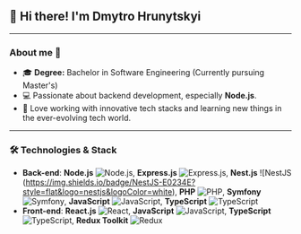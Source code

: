 ## 👋 Hi there! I'm Dmytro Hrunytskyi

---

### About me 👀

- 🎓 **Degree:** Bachelor in Software Engineering (Currently pursuing Master's)
- 💻 Passionate about backend development, especially **Node.js**.
- 🙂 Love working with innovative tech stacks and learning new things in the ever-evolving tech world.

---

### 🛠️ Technologies & Stack

- **Back-end**: **Node.js** ![Node.js](https://img.shields.io/badge/Node.js-339933?style=flat&logo=node.js&logoColor=white), **Express.js** ![Express.js](https://img.shields.io/badge/Express.js-000000?style=flat&logo=express&logoColor=white), **Nest.js** ![NestJS (https://img.shields.io/badge/NestJS-E0234E?style=flat&logo=nestjs&logoColor=white), **PHP** ![PHP](https://img.shields.io/badge/PHP-777BB4?style=flat&logo=php&logoColor=white), **Symfony**  ![Symfony](https://img.shields.io/badge/Symfony-000000?style=flat&logo=symfony&logoColor=white), **JavaScript** ![JavaScript](https://img.shields.io/badge/JavaScript-F7DF1E?style=flat&logo=javascript&logoColor=black), **TypeScript** ![TypeScript](https://img.shields.io/badge/TypeScript-3178C6?style=flat&logo=typescript&logoColor=white)
- **Front-end**: **React.js** ![React](https://img.shields.io/badge/React-61DAFB?style=flat&logo=react&logoColor=black), **JavaScript** ![JavaScript](https://img.shields.io/badge/JavaScript-F7DF1E?style=flat&logo=javascript&logoColor=black), **TypeScript** ![TypeScript](https://img.shields.io/badge/TypeScript-3178C6?style=flat&logo=typescript&logoColor=white), **Redux Toolkit** ![Redux](https://img.shields.io/badge/Redux_Toolkit-764ABC?style=flat&logo=redux&logoColor=white)

<!--
**Passion4Coder/Passion4Coder** is a ✨ _special_ ✨ repository because its `README.md` (this file) appears on your GitHub profile.

Here are some ideas to get you started:

- 🔭 I’m currently working on ...
- 🌱 I’m currently learning ...
- 👯 I’m looking to collaborate on ...
- 🤔 I’m looking for help with ...
- 💬 Ask me about ...
- 📫 How to reach me: ...
- 😄 Pronouns: ...
- ⚡ Fun fact: ...
-->
